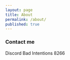 ```yaml
---
layout: page
title: About
permalink: /about/
published: true
---
```



### Contact me

Discord Bad Intentions 8266
